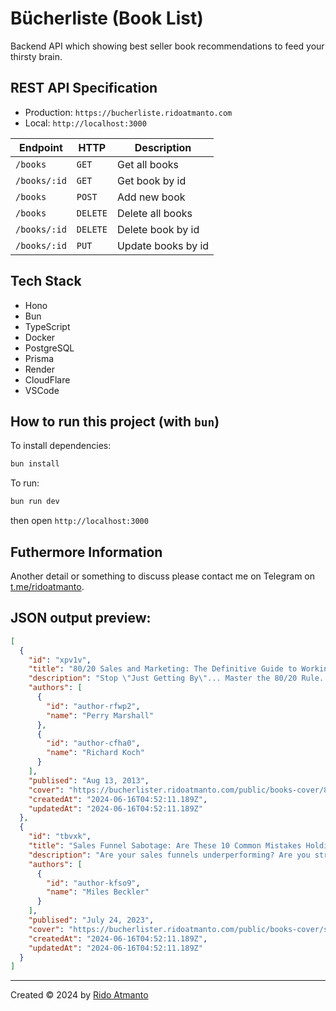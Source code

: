 # Bücherliste (Book List)

Backend API which showing best seller book recommendations to feed your thirsty brain.

## REST API Specification

- Production: `https://bucherliste.ridoatmanto.com`
- Local: `http://localhost:3000`

| Endpoint     | HTTP     | Description        |
| ------------ | -------- | ------------------ |
| `/books`     | `GET`    | Get all books      |
| `/books/:id` | `GET`    | Get book by id     |
| `/books`     | `POST`   | Add new book       |
| `/books`     | `DELETE` | Delete all books   |
| `/books/:id` | `DELETE` | Delete book by id  |
| `/books/:id` | `PUT`    | Update books by id |

## Tech Stack

- Hono
- Bun
- TypeScript
- Docker
- PostgreSQL
- Prisma
- Render
- CloudFlare
- VSCode

## How to run this project (with `bun`)

To install dependencies:

```sh
bun install
```

To run:

```sh
bun run dev
```

then open `http://localhost:3000`

## Futhermore Information

Another detail or something to discuss please contact me on Telegram on [t.me/ridoatmanto](https://t.me/ridoatmanto).

## JSON output preview:

```json
[
  {
    "id": "xpv1v",
    "title": "80/20 Sales and Marketing: The Definitive Guide to Working Less and Making More",
    "description": "Stop \"Just Getting By\"... Master the 80/20 Rule. Apply the Pareto Principle to Business And Make More Money Without More Work.\n\nWhen you know how to walk into any situation and see the 80/20's, the 80/20 Principle can solve almost ANY conversion problem.\n\nAny traffic problem.\n\nAny money problem.\nPerry Marshall has something original and extremely useful to say,because he has thought profoundly about the 80/20 Principle. He has come up with some original insights that are literally priceless. You really can change your business and your life.",
    "authors": [
      {
        "id": "author-rfwp2",
        "name": "Perry Marshall"
      },
      {
        "id": "author-cfha0",
        "name": "Richard Koch"
      }
    ],
    "publised": "Aug 13, 2013",
    "cover": "https://bucherlister.ridoatmanto.com/public/books-cover/80-20-sales-and-marketing.png",
    "createdAt": "2024-06-16T04:52:11.189Z",
    "updatedAt": "2024-06-16T04:52:11.189Z"
  },
  {
    "id": "tbvxk",
    "title": "Sales Funnel Sabotage: Are These 10 Common Mistakes Holding Your Business Back? (The Internet Marketing Starter Pack Book 3)",
    "description": "Are your sales funnels underperforming? Are you struggling to identify what's holding your business back?\n\nUncover the secrets to maximizing your sales funnel effectiveness with \"Sales Funnel Sabotage.\"\n\nThis insightful book shines a spotlight on the pitfalls that could be costing your business BIG, and reveals how you can turn the tables on the common mistakes entrepreneurs often make.",
    "authors": [
      {
        "id": "author-kfso9",
        "name": "Miles Beckler"
      }
    ],
    "publised": "July 24, 2023",
    "cover": "https://bucherlister.ridoatmanto.com/public/books-cover/sales-funnel-sabotage.png",
    "createdAt": "2024-06-16T04:52:11.189Z",
    "updatedAt": "2024-06-16T04:52:11.189Z"
  }
]
```

---

Created © 2024 by [Rido Atmanto](https://ridoatmanto.com)
